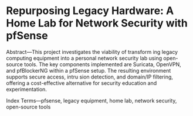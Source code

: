 # Repurposing Legacy Hardware: A Home Lab for Network Security with pfSense

 Abstract—This project investigates the viability of transform
ing legacy computing equipment into a personal network security
 lab using open-source tools. The key components implemented
 are Suricata, OpenVPN, and pfBlockerNG within a pfSense
 setup. The resulting environment supports secure access, intru
sion detection, and domain/IP filtering, offering a cost-effective
 alternative for security education and experimentation.
 
 Index Terms—pfsense, legacy equipment, home lab, network
 security, open-source tools
